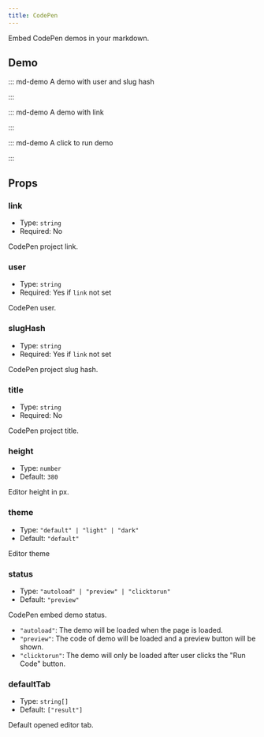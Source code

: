 ```yaml
---
title: CodePen
---
```


Embed CodePen demos in your markdown.

<!-- more -->

## Demo

<!-- #region demo -->

::: md-demo A demo with user and slug hash

<CodePen
  user="kowlor"
  slug-hash="ZYYQoy"
  title="Solar System animation - Pure CSS"
  :default-tab="['css','result']"
  :theme="$isDarkMode? 'dark': 'light'"
/>

:::

::: md-demo A demo with link

<CodePen
  link="https://codepen.io/kowlor/pen/ZYYQoy"
  title="Solar System animation - Pure CSS"
  :default-tab="['css','result']"
  :theme="$isDarkMode? 'dark': 'light'"
/>

:::

::: md-demo A click to run demo

<CodePen
  link="https://codepen.io/kowlor/pen/ZYYQoy"
  title="Envelope w/ Hearts"
  status="clicktorun"
  :default-tab="['css','result']"
  :theme="$isDarkMode? 'dark': 'light'"
/>

:::

<!-- #endregion demo -->

## Props

### link

- Type: `string`
- Required: No

CodePen project link.

### user

- Type: `string`
- Required: Yes if `link` not set

CodePen user.

### slugHash

- Type: `string`
- Required: Yes if `link` not set

CodePen project slug hash.

### title

- Type: `string`
- Required: No

CodePen project title.

### height

- Type: `number`
- Default: `380`

Editor height in px.

### theme

- Type: `"default" | "light" | "dark"`
- Default: `"default"`

Editor theme

### status

- Type: `"autoload" | "preview" | "clicktorun"`
- Default: `"preview"`

CodePen embed demo status.

- `"autoload"`: The demo will be loaded when the page is loaded.
- `"preview"`: The code of demo will be loaded and a preview button will be shown.
- `"clicktorun"`: The demo will only be loaded after user clicks the "Run Code" button.

### defaultTab

- Type: `string[]`
- Default: `["result"]`

Default opened editor tab.

